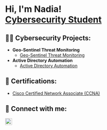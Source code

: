 <h1>Hi, I'm Nadia! <br/><a href="https://github.com/Nadia987"></a> <a href="https://www.linkedin.com/in/nadiaferdous/">Cybersecurity Student</a>

<h2>👨‍💻 Cybersecurity Projects:</h2>

- <b>Geo-Sentinel Threat Monitoring</b>
  - [Geo-Sentinel Threat Monitoring](https://github.com/nferdou/GeoLocationThreatMonitoring)
- <b>Active Directory Automation</b>
  - [Active Directory Automation](https://github.com/nferdou/ActiveDirectoryAutomation)

<h2>📄 Certifications:</h2>

  - [Cisco Certified Network Associate (CCNA)](https://drive.google.com/file/d/1nUtzDzqZ7xHf5sCvRH809SXKLPE8kXHX/view?usp=drive_link)


<h2> 🤳 Connect with me:</h2>

[<img align="left" alt="NadiaFerdous | LinkedIn" width="22px" src="https://cdn.jsdelivr.net/npm/simple-icons@v3/icons/linkedin.svg" />][linkedin]

[linkedin]: https://www.linkedin.com/in/nadia-ferdous/

<!--
**joshmadakor1/joshmadakor1** is a ✨ _special_ ✨ repository because its `README.md` (this file) appears on your GitHub profile.

Here are some ideas to get you started:

- 🔭 I’m currently working on ...
- 🌱 I’m currently learning ...
- 👯 I’m looking to collaborate on ...
- 🤔 I’m looking for help with ...
- 💬 Ask me about ...
- 📫 How to reach me: ...
- 😄 Pronouns: ...
- ⚡ Fun fact: ...
-->

<!--
**Nadia987/Nadia987** is a ✨ _special_ ✨ repository because its `README.md` (this file) appears on your GitHub profile.

Here are some ideas to get you started:

- 🔭 I’m currently working on ...
- 🌱 I’m currently learning ...
- 👯 I’m looking to collaborate on ...
- 🤔 I’m looking for help with ...
- 💬 Ask me about ...
- 📫 How to reach me: ...
- 😄 Pronouns: ...
- ⚡ Fun fact: ...
-->
